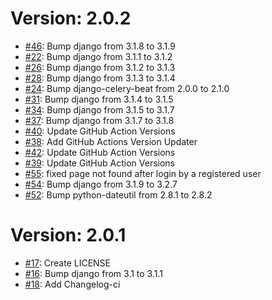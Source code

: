 # Version: 2.0.2

* [#46](https://github.com/G4GIFTEDHANS/FRONJO-INITIATIVE): Bump django from 3.1.8 to 3.1.9
* [#22](https://github.com/G4GIFTEDHANS/FRONJO-INITIATIVE): Bump django from 3.1.1 to 3.1.2
* [#26](https://github.com/G4GIFTEDHANS/FRONJO-INITIATIVE): Bump django from 3.1.2 to 3.1.3
* [#28](https://github.com/G4GIFTEDHANS/FRONJO-INITIATIVE): Bump django from 3.1.3 to 3.1.4
* [#24](https://github.com/G4GIFTEDHANS/FRONJO-INITIATIVE): Bump django-celery-beat from 2.0.0 to 2.1.0
* [#31](https://github.com/G4GIFTEDHANS/FRONJO-INITIATIVE): Bump django from 3.1.4 to 3.1.5
* [#34](https://github.com/G4GIFTEDHANS/FRONJO-INITIATIVE): Bump django from 3.1.5 to 3.1.7
* [#37](https://github.com/G4GIFTEDHANS/FRONJO-INITIATIVE): Bump django from 3.1.7 to 3.1.8
* [#40](https://github.com/G4GIFTEDHANS/FRONJO-INITIATIVE): Update GitHub Action Versions
* [#38](https://github.com/G4GIFTEDHANS/FRONJO-INITIATIVE): Add GitHub Actions Version Updater
* [#42](https://github.com/G4GIFTEDHANS/FRONJO-INITIATIVE): Update GitHub Action Versions
* [#39](https://github.com/G4GIFTEDHANS/FRONJO-INITIATIVE): Update GitHub Action Versions
* [#55](https://github.com/G4GIFTEDHANS/FRONJO-INITIATIVE): fixed page not found after login by a registered user
* [#54](https://github.com/G4GIFTEDHANS/FRONJO-INITIATIVE): Bump django from 3.1.9 to 3.2.7
* [#52](https://github.com/G4GIFTEDHANS/FRONJO-INITIATIVE): Bump python-dateutil from 2.8.1 to 2.8.2

Version: 2.0.1
==============

* [#17](https://github.com/G4GIFTEDHANS/FRONJO-INITIATIVE): Create LICENSE
* [#16](https://github.com/G4GIFTEDHANS/FRONJO-INITIATIVE): Bump django from 3.1 to 3.1.1
* [#18](https://github.com/G4GIFTEDHANS/FRONJO-INITIATIVE): Add Changelog-ci
